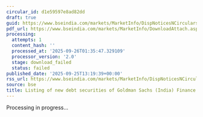 ```yaml
---
circular_id: d1e59597e8ad82dd
draft: true
guid: https://www.bseindia.com/markets/MarketInfo/DispNoticesNCirculars.aspx?Noticeid={75FE20DF-EDD4-40DC-B818-7EE7C5901ED1}&noticeno=20250925-49&dt=09/25/2025&icount=49&totcount=65&flag=0
pdf_url: https://www.bseindia.com/markets/MarketInfo/DownloadAttach.aspx?id=20250925-49&attachedId=
processing:
  attempts: 1
  content_hash: ''
  processed_at: '2025-09-26T01:35:47.329109'
  processor_version: '2.0'
  stage: download_failed
  status: failed
published_date: '2025-09-25T13:19:39+00:00'
rss_url: https://www.bseindia.com/markets/MarketInfo/DispNoticesNCirculars.aspx?Noticeid={75FE20DF-EDD4-40DC-B818-7EE7C5901ED1}&noticeno=20250925-49&dt=09/25/2025&icount=49&totcount=65&flag=0
source: bse
title: Listing of new debt securities of Goldman Sachs (India) Finance Private Limited
---
```


Processing in progress...